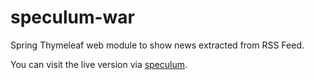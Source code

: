 speculum-war
==========================

Spring Thymeleaf web module to show news extracted from RSS Feed.

You can visit the live version via [speculum](http://speculum-dev-alpha.herokuapp.com//).

